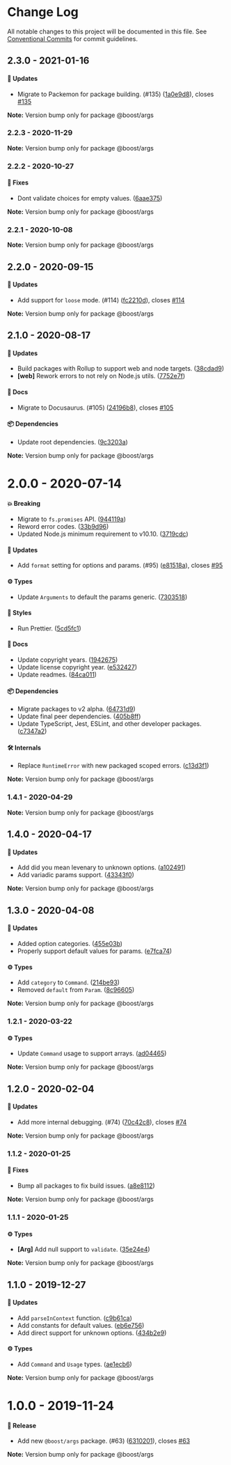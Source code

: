 # Change Log

All notable changes to this project will be documented in this file.
See [Conventional Commits](https://conventionalcommits.org) for commit guidelines.

## 2.3.0 - 2021-01-16

#### 🚀 Updates

- Migrate to Packemon for package building. (#135) ([1a0e9d8](https://github.com/milesj/boost/commit/1a0e9d8)), closes [#135](https://github.com/milesj/boost/issues/135)

**Note:** Version bump only for package @boost/args





### 2.2.3 - 2020-11-29

**Note:** Version bump only for package @boost/args





### 2.2.2 - 2020-10-27

#### 🐞 Fixes

- Dont validate choices for empty values. ([6aae375](https://github.com/milesj/boost/commit/6aae375))

**Note:** Version bump only for package @boost/args





### 2.2.1 - 2020-10-08

**Note:** Version bump only for package @boost/args





## 2.2.0 - 2020-09-15

#### 🚀 Updates

- Add support for `loose` mode. (#114) ([fc2210d](https://github.com/milesj/boost/commit/fc2210d)), closes [#114](https://github.com/milesj/boost/issues/114)

**Note:** Version bump only for package @boost/args





## 2.1.0 - 2020-08-17

#### 🚀 Updates

- Build packages with Rollup to support web and node targets. ([38cdad9](https://github.com/milesj/boost/commit/38cdad9))
- **[web]** Rework errors to not rely on Node.js utils. ([7752e7f](https://github.com/milesj/boost/commit/7752e7f))

#### 📘 Docs

- Migrate to Docusaurus. (#105) ([24196b8](https://github.com/milesj/boost/commit/24196b8)), closes [#105](https://github.com/milesj/boost/issues/105)

#### 📦 Dependencies

- Update root dependencies. ([9c3203a](https://github.com/milesj/boost/commit/9c3203a))

**Note:** Version bump only for package @boost/args





# 2.0.0 - 2020-07-14

#### 💥 Breaking

- Migrate to `fs.promises` API. ([944119a](https://github.com/milesj/boost/commit/944119a))
- Reword error codes. ([33b9d96](https://github.com/milesj/boost/commit/33b9d96))
- Updated Node.js minimum requirement to v10.10. ([3719cdc](https://github.com/milesj/boost/commit/3719cdc))

#### 🚀 Updates

- Add `format` setting for options and params. (#95) ([e81518a](https://github.com/milesj/boost/commit/e81518a)), closes [#95](https://github.com/milesj/boost/issues/95)

#### ⚙️ Types

- Update `Arguments` to default the params generic. ([7303518](https://github.com/milesj/boost/commit/7303518))

#### 🎨 Styles

- Run Prettier. ([5cd5fc1](https://github.com/milesj/boost/commit/5cd5fc1))

#### 📘 Docs

- Update copyright years. ([1942675](https://github.com/milesj/boost/commit/1942675))
- Update license copyright year. ([e532427](https://github.com/milesj/boost/commit/e532427))
- Update readmes. ([84ca011](https://github.com/milesj/boost/commit/84ca011))

#### 📦 Dependencies

- Migrate packages to v2 alpha. ([64731d9](https://github.com/milesj/boost/commit/64731d9))
- Update final peer dependencies. ([405b8ff](https://github.com/milesj/boost/commit/405b8ff))
- Update TypeScript, Jest, ESLint, and other developer packages. ([c7347a2](https://github.com/milesj/boost/commit/c7347a2))

#### 🛠 Internals

- Replace `RuntimeError` with new packaged scoped errors. ([c13d3f1](https://github.com/milesj/boost/commit/c13d3f1))

**Note:** Version bump only for package @boost/args





### 1.4.1 - 2020-04-29

**Note:** Version bump only for package @boost/args





## 1.4.0 - 2020-04-17

#### 🚀 Updates

- Add did you mean levenary to unknown options. ([a102491](https://github.com/milesj/boost/commit/a102491))
- Add variadic params support. ([43343f0](https://github.com/milesj/boost/commit/43343f0))

**Note:** Version bump only for package @boost/args





## 1.3.0 - 2020-04-08

#### 🚀 Updates

- Added option categories. ([455e03b](https://github.com/milesj/boost/commit/455e03b))
- Properly support default values for params. ([e7fca74](https://github.com/milesj/boost/commit/e7fca74))

#### ⚙️ Types

- Add `category` to `Command`. ([214be93](https://github.com/milesj/boost/commit/214be93))
- Removed `default` from `Param`. ([8c96605](https://github.com/milesj/boost/commit/8c96605))

**Note:** Version bump only for package @boost/args





### 1.2.1 - 2020-03-22

#### ⚙️ Types

- Update `Command` usage to support arrays. ([ad04465](https://github.com/milesj/boost/commit/ad04465))

**Note:** Version bump only for package @boost/args





## 1.2.0 - 2020-02-04

#### 🚀 Updates

- Add more internal debugging. (#74) ([70c42c8](https://github.com/milesj/boost/commit/70c42c8)), closes [#74](https://github.com/milesj/boost/issues/74)

**Note:** Version bump only for package @boost/args





### 1.1.2 - 2020-01-25

#### 🐞 Fixes

- Bump all packages to fix build issues. ([a8e8112](https://github.com/milesj/boost/commit/a8e8112))

**Note:** Version bump only for package @boost/args





### 1.1.1 - 2020-01-25

#### ⚙️ Types

- **[Arg]** Add null support to `validate`. ([35e24e4](https://github.com/milesj/boost/commit/35e24e4))

**Note:** Version bump only for package @boost/args





## 1.1.0 - 2019-12-27

#### 🚀 Updates

- Add `parseInContext` function. ([c9b61ca](https://github.com/milesj/boost/commit/c9b61ca))
- Add constants for default values. ([eb6e756](https://github.com/milesj/boost/commit/eb6e756))
- Add direct support for unknown options. ([434b2e9](https://github.com/milesj/boost/commit/434b2e9))

#### ⚙️ Types

- Add `Command` and `Usage` types. ([ae1ecb6](https://github.com/milesj/boost/commit/ae1ecb6))

**Note:** Version bump only for package @boost/args





# 1.0.0 - 2019-11-24

#### 🎉 Release

- Add new `@boost/args` package. (#63) ([6310201](https://github.com/milesj/boost/commit/6310201)), closes [#63](https://github.com/milesj/boost/issues/63)

**Note:** Version bump only for package @boost/args
